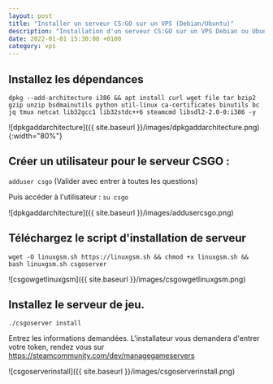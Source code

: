 ```yaml
---
layout: post
title: "Installer un serveur CS:GO sur un VPS (Debian/Ubuntu)"
description: "Installation d'un serveur CS:GO sur un VPS Debian ou Ubuntu avec LinuxGSM"
date: 2022-01-01 15:30:00 +0100
category: vps
---
```


## Installez les dépendances

```
dpkg --add-architecture i386 && apt install curl wget file tar bzip2 gzip unzip bsdmainutils python util-linux ca-certificates binutils bc jq tmux netcat lib32gcc1 lib32stdc++6 steamcmd libsdl2-2.0-0:i386 -y
```

![dpkgaddarchitecture]({{ site.baseurl }}/images/dpkgaddarchitecture.png){:width="80%"}


## Créer un utilisateur pour le serveur CSGO :

```adduser csgo``` (Valider avec entrer à toutes les questions)

Puis accéder à l'utilisateur : `su csgo`

![dpkgaddarchitecture]({{ site.baseurl }}/images/addusercsgo.png)

## Téléchargez le script d'installation de serveur

```wget -O linuxgsm.sh https://linuxgsm.sh && chmod +x linuxgsm.sh && bash linuxgsm.sh csgoserver```

![csgowgetlinuxgsm]({{ site.baseurl }}/images/csgowgetlinuxgsm.png)

## Installez le serveur de jeu.


```./csgoserver install```

Entrez les informations demandées. L'installateur vous demandera d'entrer votre token, rendez vous sur https://steamcommunity.com/dev/managegameservers

![csgoserverinstall]({{ site.baseurl }}/images/csgoserverinstall.png)
